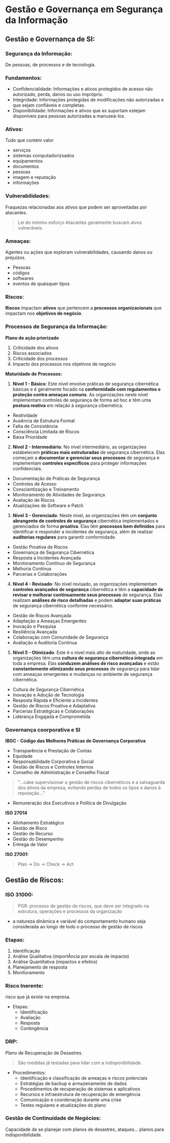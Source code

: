 # Gestão e Governança em Segurança da Informação

## Gestão e Governança de SI:

### Segurança da Informação:
De pessoas, de processos e de tecnologia.

### Fundamentos:
- Confidencialidade: Informações e ativos protegidos de acesso não autorizado, perda, danos ou uso impróprio.
- Integridade: Informações protegidas de modificações não autorizadas e que sejam confiáveis e completas.
- Disponibilidade: Informações e ativos que as suportam estejam disponíveis para pessoas autorizadas a manuseá-los.

### Ativos:
Tudo que contém valor 
- serviços
- sistemas computadorizsados
- equipamentos
- documentos
- pessoas
- imagem e reputação
- informações

### Vulnerabilidades:
Fraquezas relacionadas aos ativos que podem ser aproveitadas por atacantes.

> Lei do mínimo esforço
Atacantes geralmente buscam alvos vulneráveis.

### Ameaças:
Agentes ou ações que exploram vulnerabilidades, causando danos ou prejuízos.
- Pessoas
- códigos
- softwares
- eventos de quaisquer tipos

### Riscos:
**Riscos** impactam **ativos** que pertencem a **processos organizacionais** que impactam nos **objetivos de negócio**.</br>

### Processos de Segurança da Informação:

**Plano de ação priorizado**
1. Criticidade dos ativos
2. Riscos associados
3. Criticidade dos processos
4. Impacto dos processos nos objetivos de negócio

**Maturidade de Processos:**
1. **Nível 1 - Básico**: Este nível envolve práticas de segurança cibernética básicas e é geralmente focado na **conformidade com regulamentos e proteção contra ameaças comuns**. As organizações neste nível implementam controles de segurança de forma ad hoc e têm uma **postura reativa** em relação à segurança cibernética.
- Reatividade
- Ausência de Estrutura Formal
- Falta de Consistência
- Consciência Limitada de Riscos
- Baixa Prioridade

2. **Nível 2 - Intermediário**: No nível intermediário, as organizações estabelecem **práticas mais estruturadas** de segurança cibernética. Elas começam a **documentar e gerenciar seus processos** de segurança e implementam **controles específicos** para proteger informações confidenciais.
- Documentação de Práticas de Segurança
- Controles de Acesso
- Conscientização e Treinamento
- Monitoramento de Atividades de Segurança
- Avaliação de Riscos
- Atualizações de Software e Patch

3. **Nível 3 - Gerenciado**: Neste nível, as organizações têm um **conjunto abrangente de controles de segurança** cibernética implementados e gerenciados de forma **proativa**. Elas têm **processos bem definidos** para identificar e responder a incidentes de segurança, além de realizar **auditorias regulares** para garantir conformidade.
- Gestão Proativa de Riscos
- Governança de Segurança Cibernética
- Resposta a Incidentes Avançada
- Monitoramento Contínuo de Segurança
- Melhoria Contínua
- Parcerias e Colaborações

4. **Nível 4 - Revisado**: No nível revisado, as organizações implementam **controles avançados de segurança** cibernética e têm a **capacidade de revisar e melhorar continuamente seus processos** de segurança. Elas realizam **análises de risco detalhadas** e podem **adaptar suas práticas** de segurança cibernética conforme necessário.
- Gestão de Riscos Avançada
- Adaptação a Ameaças Emergentes
- Inovação e Pesquisa
- Resiliência Avançada
- Colaboração com Comunidade de Segurança
- Avaliação e Auditoria Contínua

5. **Nível 5 - Otimizado**: Este é o nível mais alto de maturidade, onde as organizações têm uma **cultura de segurança cibernética integrada** em toda a empresa. Elas **conduzem análises de risco avançadas** e estão **constantemente otimizando seus processos** de segurança para lidar com ameaças emergentes e mudanças no ambiente de segurança cibernética.
- Cultura de Segurança Cibernética
- Inovação e Adoção de Tecnologia
- Resposta Rápida e Eficiente a Incidentes
- Gestão de Riscos Proativa e Adaptativa
- Parcerias Estratégicas e Colaborações
- Liderança Engajada e Comprometida

### Governança coorporativa e SI
**IBGC - Código das Melhores Práticas de Governança Corporativa**</br>
- Transparência e Prestação de Contas
- Equidade
- Responsabilidade Corporativa e Social
- Gestão de Riscos e Controles Internos
- Conselho de Administração e Conselho Fiscal
> "...cabe supervisionar a gestão de riscos cibernéticos e a salvaguarda dos ativos da empresa, evitando perdas de todos os tipos e danos à reputação..."
- Remuneração dos Executivos e Política de Divulgação

**ISO 27014**
- Alinhamento Estratégico
- Gestão de Risco
- Gestão de Recurso
- Gestão do Desempenho
- Entrega de Valor

**ISO 27001:**
> Plan -> Do -> Check -> Act

## Gestão de Riscos:

### ISO 31000:
> PGR: processo de gestão de riscos, que deve ser integrado na estrutura, operações e processos da organização
- a natureza dinâmica e variável do comportamento humano seja considerada ao longo de todo o processo de gestão de riscos

### Etapas:
1. Identificação
2. Análise Qualitativa (importÂncia por escala de impacto)
3. Análise Quantitativa (impactos e efeitos)
4. Planejamento de resposta
5. Monitoramento

### Risco Inerente:
risco que já existe na empresa.
- Etapas:
  - Identificação
  - Avaliação
  - Resposta
  - Contingência

### DRP:
Plano de Recuperação de Desastres.
> São medidas já testadas para lidar com a indisponibilidade.
- Procedimentos:
  - Identificação e classificação de ameaças e riscos potenciais
  - Estratégias de backup e armazenamento de dados
  - Procedimentos de recuperação de sistemas e aplicativos
  - Recursos e infraestrutura de recuperação de emergência
  - Comunicação e coordenação durante uma crise
  - Testes regulares e atualizações do plano

### Gestão de Continuidade de Negócios:
Capacidade de se planejar com planos de desastres, ataques... planos para indisponibilidade.